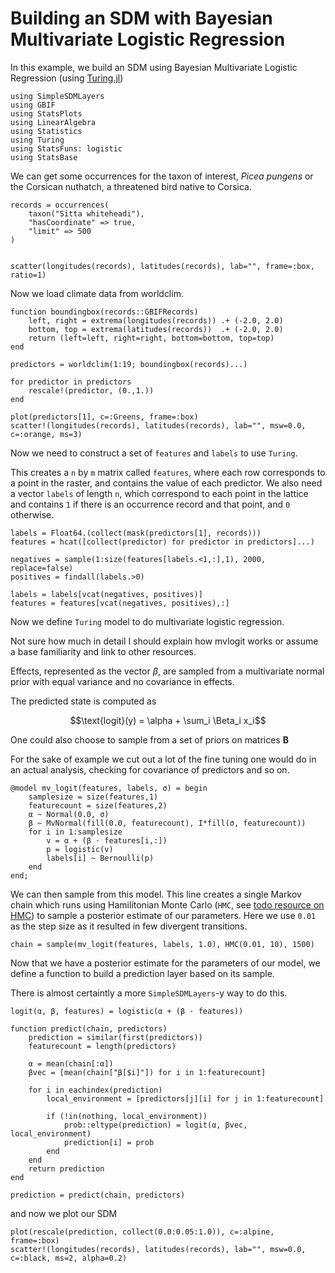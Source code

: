 # Building an SDM with Bayesian Multivariate Logistic Regression

In this example, we build an SDM using Bayesian Multivariate Logistic Regression (using [Turing.jl]())


```@example mvlogit
using SimpleSDMLayers
using GBIF
using StatsPlots
using LinearAlgebra
using Statistics
using Turing
using StatsFuns: logistic
using StatsBase
```

We can get some occurrences for the taxon of interest, _Picea pungens_ or the
Corsican nuthatch, a threatened bird native to Corsica.

```@example mvlogit
records = occurrences(
    taxon("Sitta whiteheadi"),
    "hasCoordinate" => true,
    "limit" => 500
)


scatter(longitudes(records), latitudes(records), lab="", frame=:box, ratio=1)
```

Now we load climate data from worldclim.

```@example mvlogit
function boundingbox(records::GBIFRecords)
    left, right = extrema(longitudes(records)) .+ (-2.0, 2.0)
    bottom, top = extrema(latitudes(records))  .+ (-2.0, 2.0)
    return (left=left, right=right, bottom=bottom, top=top)
end

predictors = worldclim(1:19; boundingbox(records)...)

for predictor in predictors
    rescale!(predictor, (0.,1.))
end

plot(predictors[1], c=:Greens, frame=:box)
scatter!(longitudes(records), latitudes(records), lab="", msw=0.0, c=:orange, ms=3)
```

Now we need to construct a set of `features` and `labels` to use `Turing`.

This creates a `n` by `m` matrix called `features`, where each row 
corresponds to a point in the raster, and contains the value of each predictor. We also need a vector `labels` of length `n`, which correspond to each point in the lattice and contains `1` if there 
is an occurrence record and that point, and `0` otherwise. 

```@example mvlogit
labels = Float64.(collect(mask(predictors[1], records)))
features = hcat([collect(predictor) for predictor in predictors]...)

negatives = sample(1:size(features[labels.<1,:],1), 2000, replace=false)
positives = findall(labels.>0)

labels = labels[vcat(negatives, positives)]
features = features[vcat(negatives, positives),:]
```

Now we define `Turing` model to do multivariate logistic regression. 

Not sure how much in detail I should explain how mvlogit works or assume a base familiarity and link to other resources.

Effects, represented as the vector $\beta$, are sampled
from a multivariate normal prior with equal variance and 
no covariance in effects.

The predicted state is computed as 

$$\text{logit}(y) = \alpha + \sum_i \Beta_i x_i$$

One could also choose to sample from a set of priors on matrices $\textbf{B}$ 



For the sake of example we cut
out a lot of the fine tuning one would do in an actual 
analysis, checking for covariance of predictors and so on.

```@example mvlogit
@model mv_logit(features, labels, σ) = begin
    samplesize = size(features,1)
    featurecount = size(features,2)
    α ~ Normal(0.0, σ)
    β ~ MvNormal(fill(0.0, featurecount), I*fill(σ, featurecount))
    for i in 1:samplesize
        v = α + (β ⋅ features[i,:])
        p = logistic(v)
        labels[i] ~ Bernoulli(p)
    end
end;
```

We can then sample from this model. This line creates a single
Markov chain which runs using Hamilitonian Monte Carlo (`HMC`, see [todo resource on HMC]()) to sample a posterior estimate of our parameters. Here we use `0.01` as the step size as it resulted in
few divergent transitions. 

```@example mvlogit
chain = sample(mv_logit(features, labels, 1.0), HMC(0.01, 10), 1500)
```

Now that we have a posterior estimate for the parameters of our model,
we define a function to build a prediction layer based on its sample.

There is almost certaintly a more `SimpleSDMLayers`-y way to do this.

```@example mvlogit
logit(α, β, features) = logistic(α + (β ⋅ features))

function predict(chain, predictors)
    prediction = similar(first(predictors))
    featurecount = length(predictors)

    α = mean(chain[:α])
    βvec = [mean(chain["β[$i]"]) for i in 1:featurecount]

    for i in eachindex(prediction)
        local_environment = [predictors[j][i] for j in 1:featurecount]

        if (!in(nothing, local_environment))
            prob::eltype(prediction) = logit(α, βvec, local_environment)
            prediction[i] = prob
        end
    end
    return prediction
end

prediction = predict(chain, predictors)
```

and now we plot our SDM

```@example 
plot(rescale(prediction, collect(0.0:0.05:1.0)), c=:alpine, frame=:box)
scatter!(longitudes(records), latitudes(records), lab="", msw=0.0, c=:black, ms=2, alpha=0.2)
```